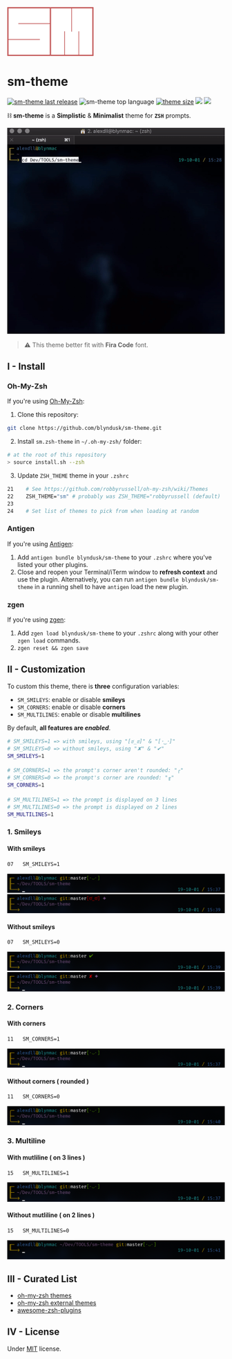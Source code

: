<img src="./docs/logo.png" width="200" />

# sm-theme

<a href="https://github.com/blyndusk/sm-theme/releases/latest"><img src="https://img.shields.io/github/release/blyndusk/sm-theme.svg" alt="sm-theme last release"/></a>
<img src="https://img.shields.io/github/languages/top/blyndusk/sm-theme.svg?color=%23222222" alt="sm-theme top language"/>
<a href="https://github.com/blyndusk/sm-theme/blob/master/sm.zsh-theme"><img src="https://img.shields.io/github/size/blyndusk/sm-theme/sm.zsh-theme?color=%23edd417" alt="theme size"/></a>
<a href="https://github.com/blyndusk/sm-theme/blob/master/LICENSE" alt="sm license"><img src="https://img.shields.io/github/license/blyndusk/sm-theme.svg"/></a>
<a href="https://github.com/blyndusk/sm-theme" alt="sm license"><img src="https://img.shields.io/github/stars/blyndusk/sm-theme?color=878787"/></a>

⛓ **sm-theme** is a **Simplistic** & **Minimalist** theme for **`ZSH`** prompts.

![sm-theme](./docs/sm-theme.gif)

> ⚠️ This theme better fit with **Fira Code** font.

## I - Install

### Oh-My-Zsh

If you're using [Oh-My-Zsh](https://github.com/robbyrussell/oh-my-zsh):

1. Clone this repository:

```bash
git clone https://github.com/blyndusk/sm-theme.git
```

2. Install `sm.zsh-theme` in  `~/.oh-my-zsh/` folder:

```bash
# at the root of this repository
> source install.sh --zsh
```

3. Update `ZSH_THEME` theme in your `.zshrc`

```bash
21    # See https://github.com/robbyrussell/oh-my-zsh/wiki/Themes
22    ZSH_THEME="sm" # probably was ZSH_THEME="robbyrussell (default)
23
24    # Set list of themes to pick from when loading at random
```

### Antigen

If you're using [Antigen](https://github.com/zsh-users/antigen):

1. Add `antigen bundle blyndusk/sm-theme` to your `.zshrc` where you've listed your other plugins.
2. Close and reopen your Terminal/iTerm window to **refresh context** and use the plugin. Alternatively, you can run `antigen bundle blyndusk/sm-theme` in a running shell to have `antigen` load the new plugin.

### zgen

If you're using [zgen](https://github.com/tarjoilija/zgen):

1. Add `zgen load blyndusk/sm-theme` to your `.zshrc` along with your other `zgen load` commands.
2. `zgen reset && zgen save`

## II - Customization

To custom this theme, there is **three** configuration variables:

- `SM_SMILEYS`: enable or disable **smileys**
- `SM_CORNERS`: enable or disable **corners**
- `SM_MULTILINES`: enable or disable **multilines**

By default, **all features are *enabled***.

```bash
# SM_SMILEYS=1 => with smileys, using "[ಠ_ಠ]" & "[･‿･]"
# SM_SMILEYS=0 => without smileys, using "✘" & "✔︎"
SM_SMILEYS=1

# SM_CORNERS=1 => the prompt's corner aren't rounded: "╭"
# SM_CORNERS=0 => the prompt's corner are rounded: "╓"
SM_CORNERS=1

# SM_MULTILINES=1 => the prompt is displayed on 3 lines
# SM_MULTILINES=0 => the prompt is displayed on 2 lines
SM_MULTILINES=1
```

### 1. Smileys

#### With smileys

```bash
07   SM_SMILEYS=1
```

![smileys clean](./docs/sm-smileys-clean.png)
![smileys dirty](./docs/sm-smileys-dirty.png)

#### Without smileys

```bash
07   SM_SMILEYS=0
```

![no smileys clean](./docs/sm-no-smileys-clean.png)
![no smileys dirty](./docs/sm-no-smileys-dirty.png)

### 2. Corners

#### With corners

```bash
11   SM_CORNERS=1
```

![corners](./docs/sm-smileys-clean.png)

#### Without corners ( rounded )

```bash
11   SM_CORNERS=0
```

![no corners](./docs/sm-no-corners.png)

### 3. Multiline

#### With mutliline ( on 3 lines )

```bash
15   SM_MULTILINES=1
```

![corners](./docs/sm-smileys-clean.png)

#### Without mutliline ( on 2 lines )

```bash
15   SM_MULTILINES=0
```

![no corners](./docs/sm-no-multilines.png)

## III - Curated List

- [oh-my-zsh themes](https://github.com/robbyrussell/oh-my-zsh/wiki/Themes)
- [oh-my-zsh external themes](https://github.com/robbyrussell/oh-my-zsh/wiki/External-themes)
- [awesome-zsh-plugins](https://github.com/unixorn/awesome-zsh-plugins)

## IV - License

Under [MIT](https://github.com/blyndusk/sm-theme/blob/master/LICENSE) license.
